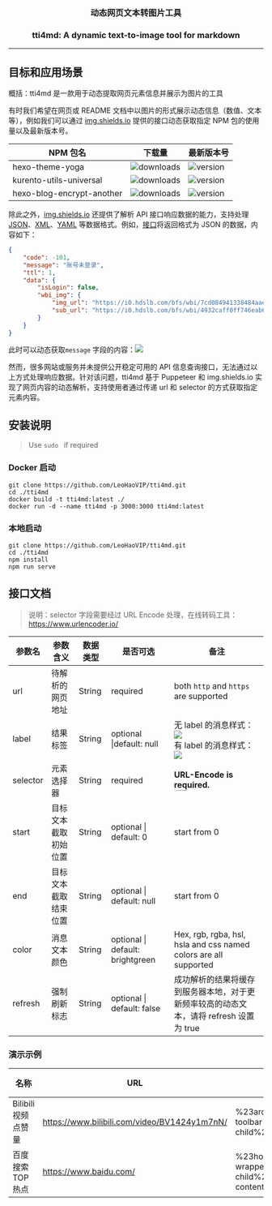 <h3 align="center">动态网页文本转图片工具</h3>
<h3 align="center">tti4md: A dynamic text-to-image tool for markdown</h3>

---

## 目标和应用场景

概括：tti4md 是一款用于动态提取网页元素信息并展示为图片的工具

有时我们希望在网页或 README 文档中以图片的形式展示动态信息（数值、文本等），例如我们可以通过 [img.shields.io](https://img.shields.io) 提供的接口动态获取指定 NPM 包的使用量以及最新版本号。

| NPM 包名                  | 下载量                                                       | 最新版本号                                                   |
| ------------------------- | ------------------------------------------------------------ | ------------------------------------------------------------ |
| hexo-theme-yoga           | ![downloads](https://img.shields.io/npm/dt/hexo-theme-yoga)  | ![version](https://img.shields.io/npm/v/hexo-theme-yoga)     |
| kurento-utils-universal   | ![downloads](https://img.shields.io/npm/dt/kurento-utils-universal) | ![version](https://img.shields.io/npm/v/kurento-utils-universal) |
| hexo-blog-encrypt-another | ![downloads](https://img.shields.io/npm/dt/hexo-blog-encrypt-another) | ![version](https://img.shields.io/npm/v/hexo-blog-encrypt-another) |

除此之外，[img.shields.io](https://img.shields.io) 还提供了解析 API 接口响应数据的能力，支持处理 [JSON](https://shields.io/badges/dynamic-json-badge)、[XML](https://shields.io/badges/dynamic-xml-badge)、[YAML](https://shields.io/badges/dynamic-yaml-badge) 等数据格式。例如，[接口](https://api.bilibili.com/x/web-interface/nav)将返回格式为 JSON 的数据，内容如下：

```json
{
    "code": -101,
    "message": "账号未登录",
    "ttl": 1,
    "data": {
        "isLogin": false,
        "wbi_img": {
            "img_url": "https://i0.hdslb.com/bfs/wbi/7cd084941338484aae1ad9425b84077c.png",
            "sub_url": "https://i0.hdslb.com/bfs/wbi/4932caff0ff746eab6f01bf08b70ac45.png"
        }
    }
}
```

此时可以动态获取`message` 字段的内容：![](https://img.shields.io/badge/dynamic/yaml?url=https%3A%2F%2Fapi.bilibili.com%2Fx%2Fweb-interface%2Fnav&query=%24.message&label=message)

然而，很多网站或服务并未提供公开稳定可用的 API 信息查询接口，无法通过以上方式处理响应数据。针对该问题，tti4md 基于 Puppeteer 和 img.shields.io 实现了网页内容的动态解析，支持使用者通过传递 url 和 selector 的方式获取指定元素内容。

## 安装说明

> Use `sudo ` if required

### Docker 启动

```shell
git clone https://github.com/LeoHaoVIP/tti4md.git
cd ./tti4md
docker build -t tti4md:latest ./
docker run -d --name tti4md -p 3000:3000 tti4md:latest
```

### 本地启动

```shell
git clone https://github.com/LeoHaoVIP/tti4md.git
cd ./tti4md
npm install
npm run serve
```

## 接口文档

> 说明：selector 字段需要经过 URL Encode 处理，在线转码工具：https://www.urlencoder.io/

| 参数名   | 参数含义             | 数据类型 | 是否可选                         | 备注                                                         |
| -------- | -------------------- | -------- | -------------------------------- | ------------------------------------------------------------ |
| url      | 待解析的网页地址     | String   | required                         | both `http` and `https ` are supported                       |
| label    | 结果标签             | String   | optional \|default: null         | 无 label 的消息样式：![](https://img.shields.io/badge/message-brightgreen)<br />有 label 的消息样式：![](https://img.shields.io/badge/label-message-brightgreen) |
| selector | 元素选择器           | String   | required                         | **URL-Encode is required.** <br /><img src="C:\Users\LeoHao\AppData\Roaming\Typora\typora-user-images\image-20230904113238823.png" alt="image-20230904113238823" style="zoom: 10%;" /> |
| start    | 目标文本截取初始位置 | String   | optional \| default: 0           | start from 0                                                 |
| end      | 目标文本截取结束位置 | String   | optional \| default: null        | start from 0                                                 |
| color    | 消息文本颜色         | String   | optional \| default: brightgreen | Hex, rgb, rgba, hsl, hsla and css named colors are all supported |
| refresh  | 强制刷新标志         | String   | optional \| default: false       | 成功解析的结果将缓存到服务器本地，对于更新频率较高的动态文本，请将 refresh 设置为 true |

### 演示示例

| 名称                | URL                                          | selector                                                     | 效果                                                         |
| ------------------- | -------------------------------------------- | ------------------------------------------------------------ | ------------------------------------------------------------ |
| Bilibili 视频点赞量 | https://www.bilibili.com/video/BV1424y1m7nN/ | %23arc_toolbar_report%20%3E%20div.video-toolbar-left%20%3E%20div%3Anth-child%281%29%20%3E%20div%20%3E%20span | ![](http://leohao.cn:4000/api?url=https://www.bilibili.com/video/BV1424y1m7nN&label=likes&selector=%23arc_toolbar_report%20%3E%20div.video-toolbar-left%20%3E%20div%3Anth-child%281%29%20%3E%20div%20%3E%20span) |
| 百度搜索TOP热点     | https://www.baidu.com/                       | %23hotsearch-content-wrapper%20%3E%20li%3Anth-child%281%29%20%3E%20a%20%3E%20span.title-content-title | ![](http://leohao.cn:4000/api?url=https://www.baidu.com/&label=baiduHot&selector=%23hotsearch-content-wrapper%20%3E%20li%3Anth-child%281%29%20%3E%20a%20%3E%20span.title-content-title) |
